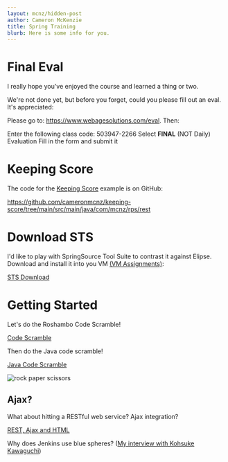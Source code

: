```yaml
---
layout: mcnz/hidden-post
author: Cameron McKenzie
title: Spring Training
blurb: Here is some info for you.
---
```


# Final Eval

I really hope you've enjoyed the course and learned a thing or two. 

We're not done yet, but before you forget, could you please fill out an eval. It's appreciated:

Please go to: https://www.webagesolutions.com/eval. Then:

Enter the following class code: 503947-2266
Select <b>FINAL</b> (NOT Daily) Evaluation
Fill in the form and submit it



# Keeping Score

The code for the [Keeping Score](https://github.com/cameronmcnz/keeping-score/tree/main/src/main/java/com/mcnz/rps/rest) example is on GitHub:

https://github.com/cameronmcnz/keeping-score/tree/main/src/main/java/com/mcnz/rps/rest





# Download STS

I'd like to play with SpringSource Tool Suite to contrast it against Elipse. Download and install it into you VM <a href="https://www.mcnz.com/course/vms01.html">(VM Assignments)</a>:

<a href="https://download.springsource.com/release/STS4/4.11.0.RELEASE/dist/e4.20/spring-tool-suite-4-4.11.0.RELEASE-e4.20.0-win32.win32.x86_64.self-extracting.jar">STS Download</a>


# Getting Started

Let's do the Roshambo Code Scramble!

<a href="https://www.mcnz.com/2020/02/09/roshambo-code-scramble-game.html">Code Scramble</a>

Then do the Java code scramble!

[Java Code Scramble](https://github.com/jheguevara/java101/blob/master/shared_stuff/03%20second%20scramble.txt)

<img src="https://images-na.ssl-images-amazon.com/images/I/61QkvmvEdVL.png" alt="rock paper scissors" class="img-fluid">

## Ajax?

What about hitting a RESTful web service? Ajax integration?

[REST, Ajax and HTML](https://www.mcnz.com/2020/02/09/roshambo-ajax-rest.html)

Why does Jenkins use blue spheres? ([My interview with Kohsuke Kawaguchi](https://www.theserverside.com/video/Jenkins-creator-explains-why-a-successful-build-job-is-blue))


